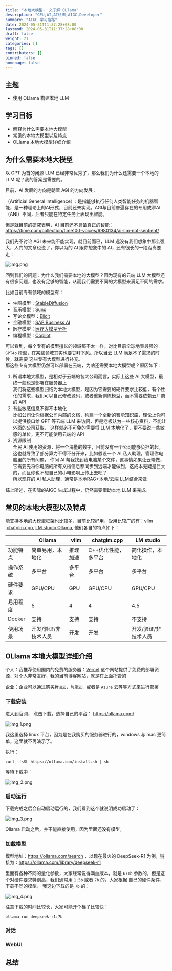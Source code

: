 ```yaml
---
title: "本地大模型-一文了解 OLlama"
description: "GPU,AI,AI绘画,AIGC,Developer"
summary: "AIGC 学习指路"
date: 2024-05-31T11:37:28+08:00
lastmod: 2024-05-31T11:37:28+08:00
draft: false
weight: 21
categories: []
tags: []
contributors: []
pinned: false
homepage: false
---
```


## 主题

- 使用 OLlama 构建本地 LLM

## 学习目标

- 解释为什么需要本地大模型
- 常见的本地大模型以及特点
- OLlama 本地大模型详细介绍

## 为什么需要本地大模型

以 GPT 为首的闭源 LLM 已经非常优秀了，那么我们为什么还需要一个本地的 LLM 呢？我的答案是需要的。

目前，AI 发展的方向是朝着 AGI 的方向发展：

（Artificial General Intelligence）: 是指能够执行任何人类智能任务的机器智能，是一种理论上的AI形式，目前还未实现。AGI与目前普遍存在的专用或窄AI（ANI）不同，后者只能在特定任务上表现出智能。

但是就目前的研究表明，AI 目前还不具备真正的智能：https://time.com/collection/time100-voices/6980134/ai-llm-not-sentient/

我们先不讨论 AGI 未来能不能实现，就目前而已，LLM 远没有我们想象中那么强大，入门的文章也说了，你以为的 AI 跟你想象中的
AI，还有很长的一段距离要走：

![img.png](img.png)

回到我们的问题：为什么我们需要本地的大模型？因为现有的云端 LLM 大模型还有很多问题，也没有足够的智能，从而我们需要不同的大模型来满足不同的需求。

比如目前专有领域的模型有：<br>

* 生图模型：[StableDiffusion](https://stability.ai/)
* 音乐模型：[Suno](https://suno.com/)
* 写论文模型：[Elicit](https://elicit.com/)
* 金融模型：[SAP Business AI](https://www.sap.com/products/artificial-intelligence.html)
* 医疗模型：[医疗大模型分析](https://pdf.dfcfw.com/pdf/H3_AP202312211614644812_1.pdf)
* 编程模型：[Copilot](https://github.com/features/copilot)

可以看到，每个专有的模型擅长的领域都不太一样，对比目前全球地表最强的 `GPT4o` 模型，在某些领域其实也要甘拜下风。所以当云 LLM
满足不了需求的时候，就需要
这些专有大模型进行补充。<br>
那这些专有大模型仍然可以部署在云端，为啥还需要本地大模型呢？原因如下：

1. 所谓本地大模型，是相对于云端的各大公司而言，实际上这些 AI 大模型，最终一般也是部署在服务器上<br>
   我们将这些模型归结为本地大模型，是因为它需要的硬件要求比较低，有个性化的需求，我们可以自己修改源码，或者重新训练模型，而不需要依赖云厂商的
   API<br>
2. 有些敏感信息不得不本地化<br>
   比如公司让你根据公司内部的文档，构建一个全新的智能知识库，理论上你可以提供接口给 GPT 等云端 LLM
   来访问，但是老板认为一些核心资料，不能让外面的公司获取，
   这样就必不可免的需要将 LLM 本地化了，更不要说一些敏感的单位，更不可能使用云端的 API<br>
3. 资源限制<br>
   全民 AI 使用的资源，将一个海量的数字，目前没有一个公司能够负担的起。这也就导致了部分算力不得不分开来，比如假设一个 AI
   私人助理，管理你电脑里的所有问题，
   你问 AI
   帮我找到我电脑某个文件，这事情如果让云端做，它需要先将你电脑的所有文档信息都同步到远端才能做到，这成本无疑是巨大的，而且你也不想自己的小电影呗上传上去吧？<br>
   所以现在的 AI 私人助理，通常是本地RAG+本地/云端 LLM结合来做

综上所述，在实际的AIGC 生成过程中，仍然需要借助本地 LLM 来完成。

## 常见的本地大模型以及特点

能支持本地的大模型框架也比较多，目前比较好用，受用比较广的有：[vllm](https://docs.vllm.ai/en/latest/)
,[chatglm.cpp](https://github.com/li-plus/chatglm.cpp),
[LM studio](https://github.com/lmstudio-ai),[Ollama](https://ollama.com/), 他们各自的特点如下：

|        | Ollama      | vllm | chatglm.cpp | LM studio   |
|--------|-------------|------|-------------|-------------|
| 功能特点   | 简单易用，本地化    | 推理加速 | C++优化性能，多平台 | 简化操作，本地化    |
| 操作系统   | 多平台         | 多平台  | 多平台         | 多平台         |
| 硬件要求   | GPU/CPU     | GPU  | GPU/CPU     | GPU/CPU     |
| 易用程度   | 5           | 4    | 4           | 4.5         |
| Docker | 支持          | 支持   | 支持          | 不支持         |
| 使用场景   | 开发/验证/非技术人员 | 开发   | 开发          | 开发/验证/非技术人员 |

## OLlama 本地大模型详细介绍

个人：我推荐使用国内的免费的服务器：[Vercel](https://vercel.com/) 这个网站提供了免费的部署资源，对个人非常友好，我的当前博客网站，就是在上面托管的

企业：企业可以通过购买`腾讯云`，`阿里云`，或者是 `Azure` 云等等方式来进行部署

### 下载安装

进入到官网， 点击下载，选择自己的平台： https://ollama.com/

![img_1.png](img_1.png)

我这里选择 linux 平台，因为是在我购买的服务器进行的，windows 与 mac 更简单，这里就不再演示了。

执行：

```shell
curl -fsSL https://ollama.com/install.sh | sh
```

等待下载中：

![img_2.png](img_2.png)

### 启动运行

下载完成之后会自动启动运行的，我们看到这个就说明成功启动了：

![img_3.png](img_3.png)


Ollama 启动之后，并不能直接使用，因为里面还没有模型。

### 加载模型

模型地址：https://ollama.com/search ，以现在最火的 DeepSeek-R1 为例，链接为：https://ollama.com/library/deepseek-r1


里面有各种不同的量化参数，大家经常说得满血版本，就是 `671b` 参数的，但是这个对硬件要求特别高，我们通常用 `1.5b` 或者 `7b` 的，大家根据
自己的硬件条件，下载不同的模型， 我这边下载的是 `7b` 的：

![img_4.png](img_4.png)

注意下载的时间比较长，大家可能开个梯子比较快：

```shell
ollama run deepseek-r1:7b
```

### 对话

### WebUI

## 总结
